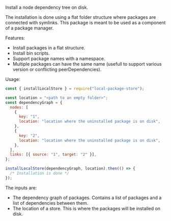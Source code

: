 Install a node dependency tree on disk.

The installation is done using a flat folder structure where packages are
connected with symlinks. This package is meant to be used as a component of a
package manager.

Features:

- Install packages in a flat structure.
- Install bin scripts.
- Support package names with a namespace.
- Multiple packages can have the same name (usefull to support various version
  or conflicting peerDependencies).

Usage:

```javascript
const { installLocalStore } = require("local-package-store");

const location = "<path to an empty folder>";
const dependencyGraph = {
  nodes: [
    {
      key: "1",
      location: "location where the uninstalled package is on disk",
    },
    {
      key: "2",
      location: "location where the uninstalled package is on disk",
    },
  ],
  links: [{ source: "1", target: "2" }],
};

installLocalStore(dependencyGraph, location).then(() => {
  /* Installation is done */
});
```

The inputs are:

- The dependency graph of packages. Contains a list of packages and a list of
  dependencies between them.
- The location of a store. This is where the packages will be installed on disk.
